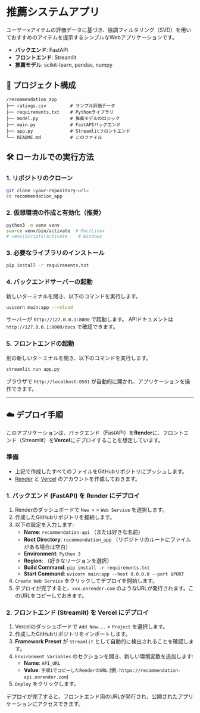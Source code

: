 
# 推薦システムアプリ

ユーザー×アイテムの評価データに基づき、協調フィルタリング（SVD）を用いておすすめのアイテムを提示するシンプルなWebアプリケーションです。

- **バックエンド**: FastAPI
- **フロントエンド**: Streamlit
- **推薦モデル**: scikit-learn, pandas, numpy

## 🚀 プロジェクト構成

```
/recommendation_app
├── ratings.csv         # サンプル評価データ
├── requirements.txt    # Pythonライブラリ
├── model.py            # 推薦モデルのロジック
├── main.py             # FastAPIバックエンド
├── app.py              # Streamlitフロントエンド
└── README.md           # このファイル
```

## 🛠️ ローカルでの実行方法

### 1. リポジトリのクローン

```bash
git clone <your-repository-url>
cd recommendation_app
```

### 2. 仮想環境の作成と有効化（推奨）

```bash
python3 -m venv venv
source venv/bin/activate  # Mac/Linux
# venv\Scripts\activate    # Windows
```

### 3. 必要なライブラリのインストール

```bash
pip install -r requirements.txt
```

### 4. バックエンドサーバーの起動

新しいターミナルを開き、以下のコマンドを実行します。

```bash
uvicorn main:app --reload
```

サーバーが `http://127.0.0.1:8000` で起動します。
APIドキュメントは `http://127.0.0.1:8000/docs` で確認できます。

### 5. フロントエンドの起動

別の新しいターミナルを開き、以下のコマンドを実行します。

```bash
streamlit run app.py
```

ブラウザで `http://localhost:8501` が自動的に開かれ、アプリケーションを操作できます。

---

## ☁️ デプロイ手順

このアプリケーションは、バックエンド（FastAPI）を**Render**に、フロントエンド（Streamlit）を**Vercel**にデプロイすることを想定しています。

### 準備

- 上記で作成したすべてのファイルをGitHubリポジトリにプッシュします。
- [Render](https://render.com/) と [Vercel](https://vercel.com/) のアカウントを作成しておきます。

### 1. バックエンド (FastAPI) を Render にデプロイ

1.  Renderのダッシュボードで `New +` > `Web Service` を選択します。
2.  作成したGitHubリポジトリを接続します。
3.  以下の設定を入力します:
    -   **Name**: `recommendation-api` （または好きな名前）
    -   **Root Directory**: `recommendation_app` （リポジトリのルートにファイルがある場合は空白）
    -   **Environment**: `Python 3`
    -   **Region**: （好きなリージョンを選択）
    -   **Build Command**: `pip install -r requirements.txt`
    -   **Start Command**: `uvicorn main:app --host 0.0.0.0 --port $PORT`
4.  `Create Web Service` をクリックしてデプロイを開始します。
5.  デプロイが完了すると、`xxx.onrender.com` のようなURLが発行されます。このURLをコピーしておきます。

### 2. フロントエンド (Streamlit) を Vercel にデプロイ

1.  Vercelのダッシュボードで `Add New...` > `Project` を選択します。
2.  作成したGitHubリポジトリをインポートします。
3.  **Framework Preset** が `Streamlit` として自動的に検出されることを確認します。
4.  `Environment Variables` のセクションを開き、新しい環境変数を追加します:
    -   **Name**: `API_URL`
    -   **Value**: `手順1でコピーしたRenderのURL` (例: `https://recommendation-api.onrender.com`)
5.  `Deploy` をクリックします。

デプロイが完了すると、フロントエンド用のURLが発行され、公開されたアプリケーションにアクセスできます。
